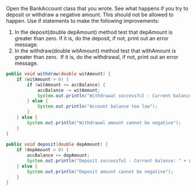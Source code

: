 Open the BankAccount class that you wrote. See what happens if you try to deposit or withdraw a negative amount. This should not be allowed to happen. Use if statements to make the following improvements:

1. In the deposit(double depAmount) method test that depAmount is greater than zero. If it is, do the deposit, if not, print out an error message.
2. In the withdraw(double witAmount) method test that withAmount is greater than zero.  If it is, do the withdrawal, if not, print out an error message.
```java
public void withdraw(double witAmount) {  
    if (witAmount > 0) {  
        if (witAmount <= accBalance) {  
            accBalance -= witAmount;  
            System.out.println("Withdrawal successful - Current balance: " + accBalance);  
        } else {  
            System.out.println("Account balance too low");  
        }  
    } else {  
        System.out.println("Withdrawal amount cannot be negative");  
    }  
}  
  
public void deposit(double depAmount) {  
    if (depAmount > 0) {  
        accBalance += depAmount;  
        System.out.println("Deposit successful - Current balance: " + accBalance);  
    } else {  
        System.out.println("Deposit amount cannot be negative");  
    }  
}
```